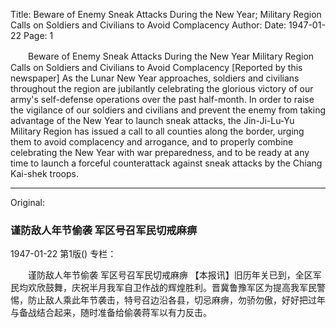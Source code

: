 Title: Beware of Enemy Sneak Attacks During the New Year; Military Region Calls on Soldiers and Civilians to Avoid Complacency
Author:
Date: 1947-01-22
Page: 1

　　Beware of Enemy Sneak Attacks During the New Year
    Military Region Calls on Soldiers and Civilians to Avoid Complacency
    [Reported by this newspaper] As the Lunar New Year approaches, soldiers and civilians throughout the region are jubilantly celebrating the glorious victory of our army's self-defense operations over the past half-month. In order to raise the vigilance of our soldiers and civilians and prevent the enemy from taking advantage of the New Year to launch sneak attacks, the Jin-Ji-Lu-Yu Military Region has issued a call to all counties along the border, urging them to avoid complacency and arrogance, and to properly combine celebrating the New Year with war preparedness, and to be ready at any time to launch a forceful counterattack against sneak attacks by the Chiang Kai-shek troops.



<hr /> 

Original: 


### 谨防敌人年节偷袭  军区号召军民切戒麻痹

1947-01-22
第1版()
专栏：

　　谨防敌人年节偷袭
    军区号召军民切戒麻痹
    【本报讯】旧历年关已到，全区军民均欢欣鼓舞，庆祝半月我军自卫作战的辉煌胜利。晋冀鲁豫军区为提高我军民警惕，防止敌人乘此年节袭击，特号召边沿各县，切忌麻痹，勿骄勿傲，好好把过年与备战结合起来，随时准备给偷袭蒋军以有力反击。
